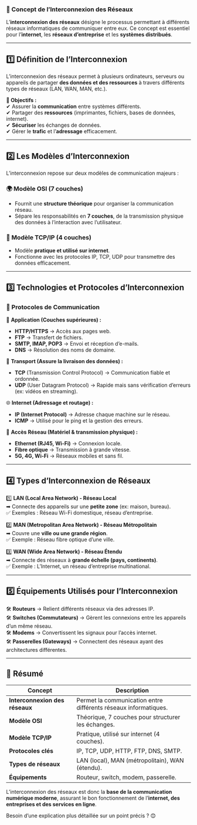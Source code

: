 ### **📌 Concept de l’Interconnexion des Réseaux**

L’**interconnexion des réseaux** désigne le processus permettant à différents réseaux informatiques de communiquer entre eux. Ce concept est essentiel pour l’**internet**, les **réseaux d’entreprise** et les **systèmes distribués**.

---

## **1️⃣ Définition de l’Interconnexion**

L’interconnexion des réseaux permet à plusieurs ordinateurs, serveurs ou appareils de partager **des données et des ressources** à travers différents types de réseaux (LAN, WAN, MAN, etc.).

**🔹 Objectifs :**  
✔ Assurer la **communication** entre systèmes différents.  
✔ Partager des **ressources** (imprimantes, fichiers, bases de données, internet).  
✔ **Sécuriser** les échanges de données.  
✔ Gérer le **trafic** et l’**adressage** efficacement.

---

## **2️⃣ Les Modèles d’Interconnexion**

L’interconnexion repose sur deux modèles de communication majeurs :

### **🌍 Modèle OSI (7 couches)**

- Fournit une **structure théorique** pour organiser la communication réseau.
- Sépare les responsabilités en **7 couches**, de la transmission physique des données à l’interaction avec l’utilisateur.

### **🚀 Modèle TCP/IP (4 couches)**

- Modèle **pratique et utilisé sur internet**.
- Fonctionne avec les protocoles IP, TCP, UDP pour transmettre des données efficacement.

---

## **3️⃣ Technologies et Protocoles d’Interconnexion**

### **🔹 Protocoles de Communication**

📡 **Application (Couches supérieures) :**

- **HTTP/HTTPS** → Accès aux pages web.
- **FTP** → Transfert de fichiers.
- **SMTP, IMAP, POP3** → Envoi et réception d’e-mails.
- **DNS** → Résolution des noms de domaine.

🔄 **Transport (Assure la livraison des données) :**

- **TCP** (Transmission Control Protocol) → Communication fiable et ordonnée.
- **UDP** (User Datagram Protocol) → Rapide mais sans vérification d’erreurs (ex: vidéos en streaming).

🌐 **Internet (Adressage et routage) :**

- **IP (Internet Protocol)** → Adresse chaque machine sur le réseau.
- **ICMP** → Utilisé pour le ping et la gestion des erreurs.

🔌 **Accès Réseau (Matériel & transmission physique) :**

- **Ethernet (RJ45, Wi-Fi)** → Connexion locale.
- **Fibre optique** → Transmission à grande vitesse.
- **5G, 4G, Wi-Fi** → Réseaux mobiles et sans fil.

---

## **4️⃣ Types d’Interconnexion de Réseaux**

1️⃣ **LAN (Local Area Network) - Réseau Local**  
➡ Connecte des appareils sur une **petite zone** (ex: maison, bureau).  
✅ Exemples : Réseau Wi-Fi domestique, réseau d’entreprise.

2️⃣ **MAN (Metropolitan Area Network) - Réseau Métropolitain**  
➡ Couvre une **ville ou une grande région**.  
✅ Exemple : Réseau fibre optique d’une ville.

3️⃣ **WAN (Wide Area Network) - Réseau Étendu**  
➡ Connecte des réseaux à **grande échelle (pays, continents)**.  
✅ Exemple : L’Internet, un réseau d’entreprise multinational.

---

## **5️⃣ Équipements Utilisés pour l’Interconnexion**

🛠 **Routeurs** → Relient différents réseaux via des adresses IP.  
🛠 **Switches (Commutateurs)** → Gèrent les connexions entre les appareils d’un même réseau.  
🛠 **Modems** → Convertissent les signaux pour l’accès internet.  
🛠 **Passerelles (Gateways)** → Connectent des réseaux ayant des architectures différentes.

---

## **🔎 Résumé**

|**Concept**|**Description**|
|---|---|
|**Interconnexion des réseaux**|Permet la communication entre différents réseaux informatiques.|
|**Modèle OSI**|Théorique, 7 couches pour structurer les échanges.|
|**Modèle TCP/IP**|Pratique, utilisé sur internet (4 couches).|
|**Protocoles clés**|IP, TCP, UDP, HTTP, FTP, DNS, SMTP.|
|**Types de réseaux**|LAN (local), MAN (métropolitain), WAN (étendu).|
|**Équipements**|Routeur, switch, modem, passerelle.|

L’interconnexion des réseaux est donc la **base de la communication numérique moderne**, assurant le bon fonctionnement de l’**internet, des entreprises et des services en ligne**.

Besoin d’une explication plus détaillée sur un point précis ? 😊